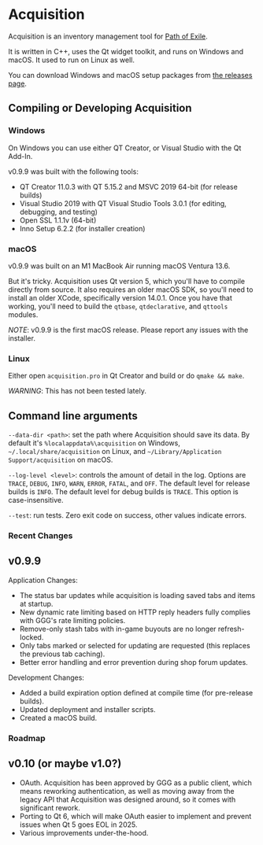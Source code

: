 # Acquisition
Acquisition is an inventory management tool for [Path of Exile](https://www.pathofexile.com/).

It is written in C++, uses the Qt widget toolkit, and runs on Windows and macOS. It used to run on Linux as well.

You can download Windows and macOS setup packages from [the releases page](https://github.com/gerwaric/acquisition/releases).

## Compiling or Developing Acquisition

### Windows

On Windows you can use either QT Creator, or Visual Studio with the Qt Add-In.

v0.9.9 was built with the following tools:
- QT Creator 11.0.3 with QT 5.15.2 and MSVC 2019 64-bit (for release builds)
- Visual Studio 2019 with QT Visual Studio Tools 3.0.1 (for editing, debugging, and testing)
- Open SSL 1.1.1v (64-bit)
- Inno Setup 6.2.2 (for installer creation)

### macOS

v0.9.9 was built on an M1 MacBook Air running macOS Ventura 13.6.

But it's tricky. Acquisition uses Qt version 5, which you'll have to compile directly from source. It also requires an older macOS SDK, so you'll need to install an older XCode, specifically version 14.0.1. Once you have that working, you'll need to build the `qtbase`, `qtdeclarative`, and `qttools` modules.

*NOTE*: v0.9.9 is the first macOS release. Please report any issues with the installer.

### Linux

Either open `acquisition.pro` in Qt Creator and build or do `qmake && make`.

*WARNING*: This has not been tested lately.

## Command line arguments

`--data-dir <path>`: set the path where Acquisition should save its data. By default it's `%localappdata%\acquisition` on Windows, `~/.local/share/acquisition` on Linux, and `~/Library/Application Support/acquisition` on macOS.

`--log-level <level>`: controls the amount of detail in the log.
	Options are `TRACE`, `DEBUG`, `INFO`, `WARN`, `ERROR`, `FATAL`, and `OFF`.
	The default level for release builds is `INFO`.
	The default level for debug builds is `TRACE`.
 	This option is case-insensitive.

`--test`: run tests. Zero exit code on success, other values indicate errors.

### Recent Changes

## v0.9.9

Application Changes:
- The status bar updates while acquisition is loading saved tabs and items at startup.
- New dynamic rate limiting based on HTTP reply headers fully complies with GGG's rate limiting policies.
- Remove-only stash tabs with in-game buyouts are no longer refresh-locked.
- Only tabs marked or selected for updating are requested (this replaces the previous tab caching).
- Better error handling and error prevention during shop forum updates.

Development Changes:
- Added a build expiration option defined at compile time (for pre-release builds).
- Updated deployment and installer scripts.
- Created a macOS build.

### Roadmap

## v0.10 (or maybe v1.0?)

- OAuth. Acquisition has been approved by GGG as a public client, which means reworking authentication, as well as moving away from the legacy API that Acquisition was designed around, so it comes with significant rework.
- Porting to Qt 6, which will make OAuth easier to implement and prevent issues when Qt 5 goes EOL in 2025.
- Various improvements under-the-hood.
